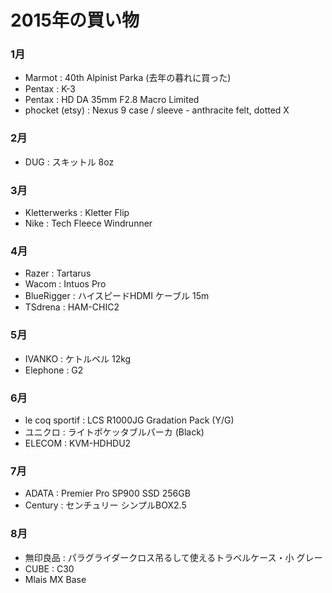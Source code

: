 # 2015年の買い物

### 1月

- Marmot : 40th Alpinist Parka (去年の暮れに買った)
- Pentax : K-3
- Pentax : HD DA 35mm F2.8 Macro Limited
- phocket (etsy) : Nexus 9 case / sleeve - anthracite felt, dotted X

### 2月

- DUG : スキットル 8oz

### 3月

- Kletterwerks : Kletter Flip
- Nike : Tech Fleece Windrunner

### 4月

- Razer : Tartarus
- Wacom : Intuos Pro
- BlueRigger : ハイスピードHDMI ケーブル 15m
- TSdrena : HAM-CHIC2

### 5月

- IVANKO : ケトルベル 12kg
- Elephone : G2

### 6月

- le coq sportif : LCS R1000JG Gradation Pack (Y/G)
- ユニクロ : ライトポケッタブルパーカ (Black)
- ELECOM : KVM-HDHDU2

### 7月

- ADATA : Premier Pro SP900 SSD 256GB
- Century : センチュリー シンプルBOX2.5

### 8月

- 無印良品 : パラグライダークロス吊るして使えるトラベルケース・小 グレー
- CUBE : C30
- Mlais MX Base